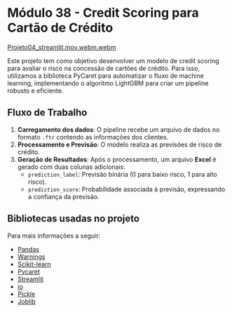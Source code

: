 # Módulo 38 - Credit Scoring para Cartão de Crédito

[Projeto04_streamlit.mov.webm.webm](https://github.com/user-attachments/assets/6e306288-2402-47ac-a09b-e0d12b19571b)

Este projeto tem como objetivo desenvolver um modelo de credit scoring para avaliar o risco na concessão de cartões de crédito. Para isso, utilizamos a biblioteca PyCaret para automatizar o fluxo de machine learning, implementando o algoritmo LightGBM para criar um pipeline robusto e eficiente.

## Fluxo de Trabalho

1. **Carregamento dos dados**: O pipeline recebe um arquivo de dados no formato `.ftr` contendo as informações dos clientes.
2. **Processamento e Previsão**: O modelo realiza as previsões de risco de crédito.
3. **Geração de Resultados**: Após o processamento, um arquivo **Excel** é gerado com duas colunas adicionais:
   - `prediction_label`: Previsão binária (0 para baixo risco, 1 para alto risco).
   - `prediction_score`: Probabilidade associada à previsão, expressando a confiança da previsão.

## Bibliotecas usadas no projeto

Para mais informações a seguir:

- [Pandas](https://pandas.pydata.org/docs/)
- [Warnings](https://docs.python.org/3/library/warnings.html)
- [Scikit-learn](https://scikit-learn.org/stable/)
- [Pycaret](https://pycaret.gitbook.io/docs)
- [Streamlit](https://docs.streamlit.io/)
- [io](https://docs.python.org/3/library/io.html)
- [Pickle](https://docs.python.org/3/library/pickle.html)
- [Joblib](https://joblib.readthedocs.io/en/stable/)
